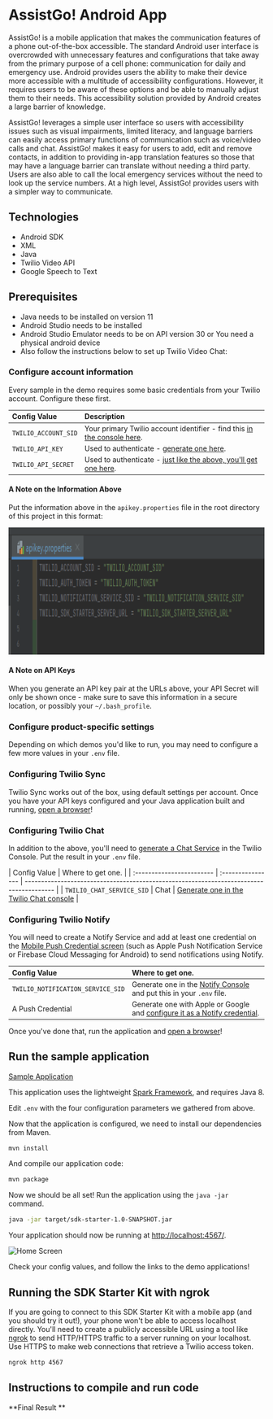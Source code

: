 # AssistGo! Android App

AssistGo! is a mobile application that makes the communication features of a phone out-of-the-box accessible. The standard Android user interface is overcrowded with unnecessary features and configurations that take away from the primary purpose of a cell phone: communication for daily and emergency use. Android provides users the ability to make their device more accessible with a multitude of accessibility configurations. However, it requires users to be aware of these options and be able to manually adjust them to their needs. This accessibility solution provided by Android creates a large barrier of knowledge.

AssistGo! leverages a simple user interface so users with accessibility issues such as visual impairments, limited literacy, and language barriers can easily access primary functions of communication such as voice/video calls and chat. AssistGo! makes it easy for users to add, edit and remove contacts, in addition to providing in-app translation features so those that may have a language barrier can translate without needing a third party. Users are also able to call the local emergency services without the need to look up the service numbers. At a high level, AssistGo! provides users with a simpler way to communicate.

## Technologies

- Android SDK
- XML
- Java
- Twilio Video API
- Google Speech to Text

## Prerequisites

- Java needs to be installed on version 11
- Android Studio needs to be installed
- Android Studio Emulator needs to be on API version 30 or You need a physical android device
- Also follow the instructions below to set up Twilio Video Chat:

### Configure account information

Every sample in the demo requires some basic credentials from your Twilio account. Configure these first.

| Config Value         | Description                                                                                                           |
| :------------------- | :-------------------------------------------------------------------------------------------------------------------- |
| `TWILIO_ACCOUNT_SID` | Your primary Twilio account identifier - find this [in the console here](https://www.twilio.com/console).             |
| `TWILIO_API_KEY`     | Used to authenticate - [generate one here](https://www.twilio.com/console/dev-tools/api-keys).                        |
| `TWILIO_API_SECRET`  | Used to authenticate - [just like the above, you'll get one here](https://www.twilio.com/console/dev-tools/api-keys). |

#### A Note on the Information Above

Put the information above in the `apikey.properties` file in the root directory of this project in this format:

<p align="center">
  <img height="250" src="./apiKeyPropertiesImage.png">
</p>

#### A Note on API Keys

When you generate an API key pair at the URLs above, your API Secret will only be shown once -
make sure to save this information in a secure location, or possibly your `~/.bash_profile`.

### Configure product-specific settings

Depending on which demos you'd like to run, you may need to configure a few more values in your
`.env` file.

### Configuring Twilio Sync

Twilio Sync works out of the box, using default settings per account. Once you have your API keys configured and your Java application built and running, [open a browser](http://localhost:4567/sync)!

### Configuring Twilio Chat

In addition to the above, you'll need to [generate a Chat Service](https://www.twilio.com/console/chat/services) in the Twilio Console. Put the result in your `.env` file.

| Config Value              | Where to get one. |
| :------------------------ | :---------------- | --------------------------------------------------------------------------------------- |
| `TWILIO_CHAT_SERVICE_SID` | Chat              | [Generate one in the Twilio Chat console](https://www.twilio.com/console/chat/services) |

### Configuring Twilio Notify

You will need to create a Notify Service and add at least one credential on the [Mobile Push Credential screen](https://www.twilio.com/console/notify/credentials) (such as Apple Push Notification Service or Firebase Cloud Messaging for Android) to send notifications using Notify.

| Config Value                      | Where to get one.                                                                                                               |
| :-------------------------------- | :------------------------------------------------------------------------------------------------------------------------------ |
| `TWILIO_NOTIFICATION_SERVICE_SID` | Generate one in the [Notify Console](https://www.twilio.com/console/notify/services) and put this in your `.env` file.          |
| A Push Credential                 | Generate one with Apple or Google and [configure it as a Notify credential](https://www.twilio.com/console/notify/credentials). |

Once you've done that, run the application and [open a browser](localhost:4567/notify)!

## Run the sample application

[Sample Application](https://github.com/TwilioDevEd/sdk-starter-java)

This application uses the lightweight [Spark Framework](http://www.sparkjava.com), and
requires Java 8.

Edit `.env` with the four configuration parameters we gathered from above.

Now that the application is configured, we need to install our dependencies from Maven.

```bash
mvn install
```

And compile our application code:

```bash
mvn package
```

Now we should be all set! Run the application using the `java -jar` command.

```bash
java -jar target/sdk-starter-1.0-SNAPSHOT.jar
```

Your application should now be running at [http://localhost:4567/](http://localhost:4567/).

![Home Screen](https://cloud.githubusercontent.com/assets/809856/26252870/0bfd80ac-3c77-11e7-9252-2b19dff5d784.png)

Check your config values, and follow the links to the demo applications!

## Running the SDK Starter Kit with ngrok

If you are going to connect to this SDK Starter Kit with a mobile app (and you should try it out!), your phone won't be able to access localhost directly. You'll need to create a publicly accessible URL using a tool like [ngrok](https://ngrok.com/) to send HTTP/HTTPS traffic to a server running on your localhost. Use HTTPS to make web connections that retrieve a Twilio access token.

```bash
ngrok http 4567
```

## Instructions to compile and run code

**Final Result
**
